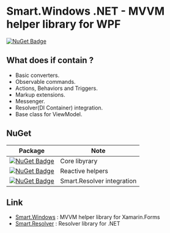 # Smart.Windows .NET - MVVM helper library for WPF

[![NuGet Badge](https://buildstats.info/nuget/Usa.Smart.Windows)](https://www.nuget.org/packages/Usa.Smart.Windows/)

## What does if contain ?

* Basic converters.
* Observable commands.
* Actions, Behaviors and Triggers.
* Markup extensions.
* Messenger.
* Resolver(DI Container) integration.
* Base class for ViewModel.

## NuGet

| Package | Note  |
|-|-|
| [![NuGet Badge](https://buildstats.info/nuget/Usa.Smart.Windows)](https://www.nuget.org/packages/Usa.Smart.Windows/) | Core libyrary |
| [![NuGet Badge](https://buildstats.info/nuget/Usa.Smart.Windows.Reactive)](https://www.nuget.org/packages/Usa.Smart.Windows.Reactive/) | Reactive helpers |
| [![NuGet Badge](https://buildstats.info/nuget/Usa.Smart.Windows.Resolver)](https://www.nuget.org/packages/Usa.Smart.Windows.Resolver/) | Smart.Resolver integration |

## Link

* [Smart.Windows](https://github.com/usausa/Smart-Net-Forms) : MVVM helper library for Xamarin.Forms
* [Smart.Resolver](https://github.com/usausa/Smart-Net-Resolver) : Resolver library for .NET
